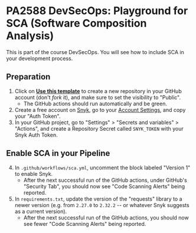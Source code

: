 # PA2588 DevSecOps: Playground for SCA (Software Composition Analysis)

This is part of the course DevSecOps.
You will see how to include SCA in your development process.

## Preparation

  1. Click on [**Use this template**](https://github.com/new?template_name=pa2588-devsecops-sca&template_owner=bth-dipt-teaching)
     to create a new repository in your GitHub account (don't _fork_ it), and make sure to set the visibility to "Public".
     * The GitHub actions should run automatically and be green.
  2. Create a free account on [Snyk](https://app.snyk.io/login), go to your [Account Settings](https://app.snyk.io/account), and copy your "Auth Token".
  3. In your GitHub project, go to "Settings" > "Secrets and variables" > "Actions",
     and create a Repository Secret called `SNYK_TOKEN` with your Snyk Auth Token.

## Enable SCA in your Pipeline

  4. In `.github/workflows/sca.yml`, uncomment the block labeled "Version 1" to enable Snyk.
     * After the next successful run of the GitHub actions, under GitHub's "Security Tab", you should now see "Code Scanning Alerts" being reported.
  5. In `requirements.txt`, update the version of the "requests" library to a newer version (e.g. from `2.27.0` to `2.32.2` -- or whatever Snyk suggests as a current version).
     * After the next successful run of the GitHub actions, you should now see fewer "Code Scanning Alerts" being reported.
